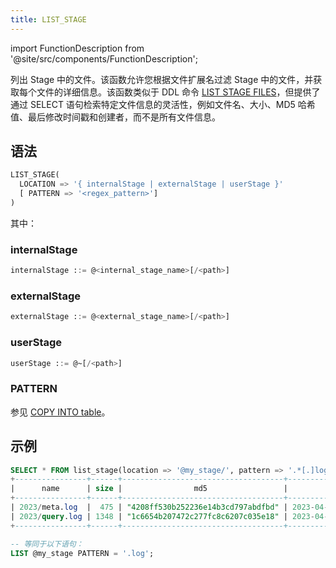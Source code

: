 ```yaml
---
title: LIST_STAGE 
---
```

import FunctionDescription from '@site/src/components/FunctionDescription';

<FunctionDescription description="引入或更新版本：v1.2.32"/>

列出 Stage 中的文件。该函数允许您根据文件扩展名过滤 Stage 中的文件，并获取每个文件的详细信息。该函数类似于 DDL 命令 [LIST STAGE FILES](../../10-sql-commands/00-ddl/03-stage/04-ddl-list-stage.md)，但提供了通过 SELECT 语句检索特定文件信息的灵活性，例如文件名、大小、MD5 哈希值、最后修改时间戳和创建者，而不是所有文件信息。

## 语法

```sql
LIST_STAGE(
  LOCATION => '{ internalStage | externalStage | userStage }'
  [ PATTERN => '<regex_pattern>']
)
```

其中：

### internalStage

```sql
internalStage ::= @<internal_stage_name>[/<path>]
```

### externalStage

```sql
externalStage ::= @<external_stage_name>[/<path>]
```

### userStage

```sql
userStage ::= @~[/<path>]
```

### PATTERN

参见 [COPY INTO table](/10-sql-commands/10-dml/dml-copy-into-table.md)。


## 示例

```sql
SELECT * FROM list_stage(location => '@my_stage/', pattern => '.*[.]log');
+----------------+------+------------------------------------+-------------------------------+---------+
|      name      | size |                md5                 |         last_modified         | creator |
+----------------+------+------------------------------------+-------------------------------+---------+
| 2023/meta.log  |  475 | "4208ff530b252236e14b3cd797abdfbd" | 2023-04-19 20:23:24.000 +0000 | NULL    |
| 2023/query.log | 1348 | "1c6654b207472c277fc8c6207c035e18" | 2023-04-19 20:23:24.000 +0000 | NULL    |
+----------------+------+------------------------------------+-------------------------------+---------+

-- 等同于以下语句：
LIST @my_stage PATTERN = '.log';
```
